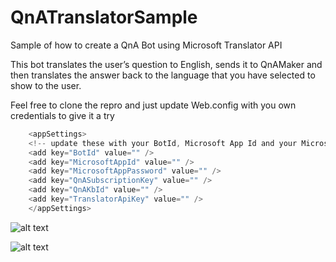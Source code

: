 # QnATranslatorSample
Sample of how to create a QnA Bot using Microsoft Translator API

This bot translates the user’s question to English, sends it to QnAMaker and then translates the answer back to the language that you have selected to show to the user. 

Feel free to clone the repro and just update Web.config with you own credentials to give it a try

```cs
	<appSettings>
	<!-- update these with your BotId, Microsoft App Id and your Microsoft App Password-->
	<add key="BotId" value="" />
	<add key="MicrosoftAppId" value="" />
	<add key="MicrosoftAppPassword" value="" />
	<add key="QnASubscriptionKey" value="" />
	<add key="QnAKbId" value="" />
	<add key="TranslatorApiKey" value="" />
	</appSettings>
```
 
 
![alt text](http://i64.tinypic.com/10s4ro7.jpg)

![alt text](http://i68.tinypic.com/2gu9ims.jpg)
